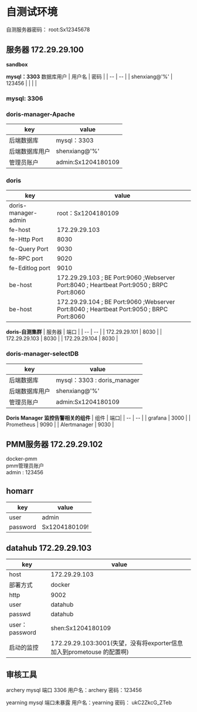# 自测试环境

自测服务器密码：
root:Sx12345678

## 服务器 172.29.29.100

**sandbox**


**mysql：3303**
数据库用户
| 用户名 | 密码 |
| -- | -- |
| shenxiang@'%' | 123456 |
|  |  |

### mysql: 3306

### doris-manager-Apache
| key | value |
| -- | -- |
| 后端数据库 | mysql：3303 |
| 后端数据库用户 | shenxiang@'%' |
| 管理员账户 | admin:Sx1204180109 |

### doris
| key  | value |
| -- | -- |
| doris-manager-admin | root：Sx1204180109 |
|  fe-host | 172.29.29.103 |
|  fe-Http Port | 8030 |
|  fe-Query Port | 9030 |
|  fe-RPC port | 9020 |
|  fe-Editlog port | 9010 |
|  be-host | 172.29.29.103 ; BE Port:9060 ;Webserver Port:8040 ; Heartbeat Port:9050 ; BRPC Port:8060|
|  be-host | 172.29.29.104 ; BE Port:9060 ;Webserver Port:8040 ; Heartbeat Port:9050 ; BRPC Port:8060|

**doris-自测集群**
| 服务器 | 端口 |
| -- | -- |
| 172.29.29.101 | 8030 |
| 172.29.29.103 | 8030 |
| 172.29.29.104 | 8030 |

### doris-manager-selectDB
| key | value |
| -- | -- |
| 后端数据库 | mysql：3303 : doris_manager |
| 后端数据库用户 | shenxiang@'%' |
| 管理员账户 | admin:Sx1204180109 |

**Doris Manager 监控告警相关的组件**
 | 组件 | 端口|
 | -- | -- |
 | grafana | 3000 |
 | Prometheus | 9090 |
 | Alertmanager | 9030 |

## PMM服务器 172.29.29.102
docker-pmm   
pmm管理员账户  
admin : 123456

## homarr
| key | value |
| -- | -- |
| user | admin |
| password | Sx1204180109! |

## datahub  172.29.29.103
| key | value |
| -- | -- |
| host | 172.29.29.103 |
| 部署方式 | docker |
| http | 9002 |
| user | datahub |
| passwd | datahub |
| user：password | shen:Sx1204180109 |
| 启动的监控 | 172.29.29.103:3001(失望，没有将exporter信息加入到prometouse 的配置啊) |


## 审核工具
archery mysql 端口 3306
            用户名：archery
             密码：123456

yearning mysql 端口未暴露
            用户名：yearning
             密码： ukC2ZkcG_ZTeb

